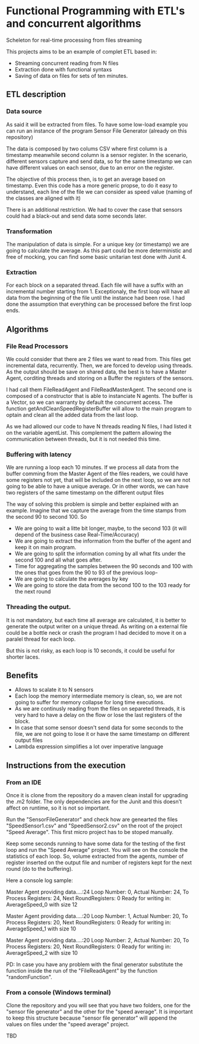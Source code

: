 # Functional Programming with ETL's and concurrent algorithms
Scheleton for real-time processing from files streaming

This projects aims to be an example of complet ETL based in:
* Streaming concurrent reading from N files
* Extraction done with functional syntaxs
* Saving of data on files for sets of ten minutes.

## ETL description

### Data source

As said it will be extracted from files. To have some low-load example you can run an instance of the program Sensor File Generator (already on this repository)

The data is composed by two colums CSV where first column is a timestamp meanwhile second column is a sensor register. In the scenario, different sensors capture and send data, so for the same timestamp we can have different values on each sensor, due to an error on the register.

The objective of this process then, is to get an average based on timestamp. Even this code has a more generic propse, to do it easy to understand, each line of the file we can consider as speed value (naming of the classes are aligned with it)

There is an additional restriction. We had to cover the case that sensors could had a black-out and send data some seconds later.

### Transformation

The manipulation of data is simple. For a unique key (or timestamp) we are going to calculate the average. As this part could be more deterministic and free of mocking, you can find some basic unitarian test done with Junit 4.

### Extraction

For each block on a separated thread. Each file will have a suffix with an incremental number starting from 1. Exceptionaly, the first loop will have all data from the beginning of the file until the instance had been rose. I had done the assumption that everything can be processed before the first loop ends.

## Algorithms

### File Read Processors

We could consider that there are 2 files we want to read from. This files get incremental data, recurrently. Then, we are forced to develop using threads. As the output should be save on shared data, the best is to have a Master Agent, corditing threads and storing on a Buffer the registers of the sensors.

I had call them FileReadAgent and FileReadMasterAgent. The second one is composed of a constructor that is able to instanciate N agents. The buffer is a Vector, so we can warranty by default the concurrent access. The function getAndCleanSpeedRegisterBuffer will allow to the main program to optain and clean all the added data from the last loop.

As we had allowed our code to have N threads reading N files, I had listed it on the variable agentList. This complement the pattern allowing the communication between threads, but it is not needed this time.

### Buffering with latency

We are running a loop each 10 minutes. If we process all data from the buffer comming from the Master Agent of the files readers, we could have some registers not yet, that will be included on the next loop, so we are not going to be able to have a unique average.
Or in other words, we can have two registers of the same timestamp on the different output files

The way of solving this problem is simple and better explained with an example. Imagine that we capture the average from the time stamps from the second 90 to second 100. So
* We are going to wait a litte bit longer, maybe, to the second 103 (it will depend of the business case Real-Time/Accuracy)
* We are going to extract the information from the buffer of the agent and keep it on main program.
* We are going to split the information coming by all what fits under the second 100 and all what goes after.
* Time for aggregating the samples between the 90 seconds and 100 with the ones that goes from the 90 to 93 of the previous loop-
* We are going to calculate the averages by key
* We are going to store the data from the second 100 to the 103 ready for the next round

### Threading the output.

It is not mandatory, but each time all average are calculated, it is better to generate the output writer on a unique thread. As writing on a external file could be a bottle neck or crash the program I had decided to move it on a paralel thread for each loop.

But this is not risky, as each loop is 10 seconds, it could be useful for shorter laces.

## Benefits

* Allows to scalate it to N sensors
* Each loop the memory intermediate memory is clean, so, we are not going to suffer for memory collapse for long time executions.
* As we are continusly reading from the files on separeted threads, it is very hard to have a delay on the flow or lose the last registers of the block.
* In case that some sensor doesn't send data for some seconds to the file, we are not going to lose it or have the same timestamp on different output files
* Lambda expression simplifies a lot over imperative language

## Instructions from the execution

### From an IDE

Once it is clone from the repository do a maven clean install for upgrading the .m2 folder. The only dependencies are for the Junit and this doesn't affect on runtime, so it is not so important.

Run the "SensorFileGenerator" and check how are genearted the files "SpeedSensor1.csv" and "SpeedSensor2.csv" on the root of the project "Speed Average". This first micro project has to be stoped manually.

Keep some seconds running to have some data for the testing of the first loop and run the "Speed Average" project. You will see on the console the statistics of each loop. So, volume extracted from the agents, number of register inserted on the output file and number of registers kept for the next round (do to the buffering).

Here a console log sample:

Master Agent providing data....:24
Loop Number: 0, Actual Number: 24, To Process Registers: 24, Next RoundRegisters: 0
Ready for writing in: AverageSpeed_0 with size 12

Master Agent providing data....:20
Loop Number: 1, Actual Number: 20, To Process Registers: 20, Next RoundRegisters: 0
Ready for writing in: AverageSpeed_1 with size 10

Master Agent providing data....:20
Loop Number: 2, Actual Number: 20, To Process Registers: 20, Next RoundRegisters: 0
Ready for writing in: AverageSpeed_2 with size 10

PD: In case you have any problem with the final generator substitute the function inside the run of the "FileReadAgent" by the function "randomFunction".

### From a console (Windows terminal)

Clone the repository and you will see that you have two folders, one for the "sensor file generator" and the other for the "speed average". It is important to keep this structure because "sensor file generator" will append the values on files under the "speed average" project.

TBD

